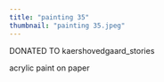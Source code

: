 ```yaml
---
title: "painting 35"
thumbnail: "painting 35.jpeg"
---
```

DONATED TO kaershovedgaard_stories

acrylic paint on paper 